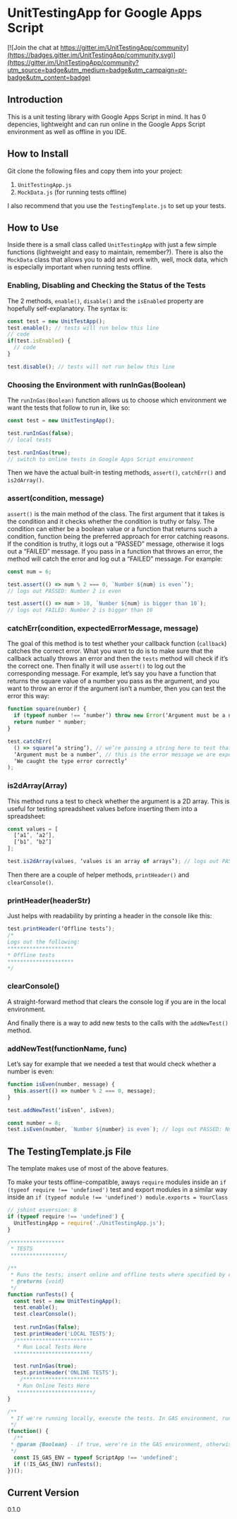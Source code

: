 # UnitTestingApp for Google Apps Script

[![Join the chat at https://gitter.im/UnitTestingApp/community](https://badges.gitter.im/UnitTestingApp/community.svg)](https://gitter.im/UnitTestingApp/community?utm_source=badge&utm_medium=badge&utm_campaign=pr-badge&utm_content=badge)

## Introduction

This is a unit testing library with Google Apps Script in mind. It has 0 depencies, lightweight and can run online in the Google Apps Script environment as well as offline in you IDE.

## How to Install

Git clone the following files and copy them into your project:

1. `UnitTestingApp.js`
1. `MockData.js` (for running tests offline)

I also recommend that you use the `TestingTemplate.js` to set up your tests.

## How to Use

Inside there is a small class called `UnitTestingApp` with just a few simple functions (lightweight and easy to maintain, remember?). There is also the `MockData` class that allows you to add and work with, well, mock data, which is especially important when running tests offline.

### Enabling, Disabling and Checking the Status of the Tests

The 2 methods, `enable()`, `disable()` and the `isEnabled` property are hopefully self-explanatory. The syntax is:

```javascript
const test = new UnitTestApp();
test.enable(); // tests will run below this line
// code
if(test.isEnabled) {
  // code
}

test.disable(); // tests will not run below this line
```

### Choosing the Environment with runInGas(Boolean)

The `runInGas(Boolean)` function allows us to choose which environment we want the tests that follow to run in, like so:

```javascript
const test = new UnitTestingApp();

test.runInGas(false);
// local tests

test.runInGas(true);
// switch to online tests in Google Apps Script environment
```

Then we have the actual built-in testing methods, `assert()`, `catchErr()` and `is2dArray()`.

### assert(condition, message)

`assert()` is the main method of the class. The first argument that it takes is the condition and it checks whether the condition is truthy or falsy. The condition can either be a boolean value or a function that returns such a condition, function being the preferred approach for error catching reasons. If the condition is truthy, it logs out a “PASSED” message, otherwise it logs out a “FAILED” message. If you pass in a function that throws an error, the method will catch the error and log out a “FAILED” message. For example:

```javascript
const num = 6;

test.assert(() => num % 2 === 0, `Number ${num} is even`’); 
// logs out PASSED: Number 2 is even

test.assert(() => num > 10, `Number ${num} is bigger than 10`); 
// logs out FAILED: Number 2 is bigger than 10
```

### catchErr(condition, expectedErrorMessage, message)

The goal of this method is to test whether your callback function (`callback`) catches the correct error. What you want to do is to make sure that the callback actually throws an error and then the `tests` method will check if it’s the correct one. Then finally it will use `assert()` to log out the corresponding message. For example, let’s say you have a function that returns the square value of a number you pass as the argument, and you want to throw an error if the argument isn’t a number, then you can test the error this way:

```javascript
function square(number) {
  if (typeof number !== ‘number’) throw new Error(‘Argument must be a number’);
  return number * number;
}

test.catchErr(
  () => square(‘a string’), // we’re passing a string here to test that our function throws an error
  ‘Argument must be a number’, // this is the error message we are expecting
  ‘We caught the type error correctly’
);
```

### is2dArray(Array)

This method runs a test to check whether the argument is a 2D array. This is useful for testing spreadsheet values before inserting them into a spreadsheet:

```javascript
const values = [
  [‘a1’, ‘a2’],
  [‘b1’, ‘b2’]
];

test.is2dArray(values, ‘values is an array of arrays’); // logs out PASSED
```

Then there are a couple of helper methods, `printHeader()` and `clearConsole()`.

### printHeader(headerStr)

Just helps with readability by printing a header in the console like this:

```javascript
test.printHeader(‘Offline tests’);
/*
Logs out the following:
*********************
* Offline tests
*********************
*/

```

### clearConsole()

A straight-forward method that clears the console log if you are in the local environment.

And finally there is a way to add new tests to the calls with the `addNewTest()` method.

### addNewTest(functionName, func)

Let’s say for example that we needed a test that would check whether a number is even:

```javascript
function isEven(number, message) {
  this.assert(() => number % 2 === 0, message);
}

test.addNewTest(‘isEven’, isEven);

const number = 8;
test.isEven(number, `Number ${number} is even`); // logs out PASSED: Number 8 is even

```

## The TestingTemplate.js File

The template makes use of most of the above features.

To make your tests offline-compatible, aways `require` modules inside an `if (typeof require !== 'undefined')` test and export modules in a similar way inside an `if (typeof module !== 'undefined') module.exports = YourClass`

```javascript
// jshint esversion: 8
if (typeof require !== 'undefined') {
  UnitTestingApp = require('./UnitTestingApp.js');
}

/*****************
 * TESTS 
 *****************/

/**
 * Runs the tests; insert online and offline tests where specified by comments
 * @returns {void}
 */
function runTests() {
  const test = new UnitTestingApp();
  test.enable();
  test.clearConsole();
  
  test.runInGas(false);
  test.printHeader('LOCAL TESTS');
  /************************
   * Run Local Tests Here
  ************************/

  test.runInGas(true);
  test.printHeader('ONLINE TESTS');
    /************************
   * Run Online Tests Here
   ************************/
}

/**
 * If we're running locally, execute the tests. In GAS environment, runTests() needs to be executed manually
 */
(function() {
  /**
 * @param {Boolean} - if true, were're in the GAS environment, otherwise we're running locally
 */
  const IS_GAS_ENV = typeof ScriptApp !== 'undefined';
  if (!IS_GAS_ENV) runTests();
})();
```

## Current Version

0.1.0
